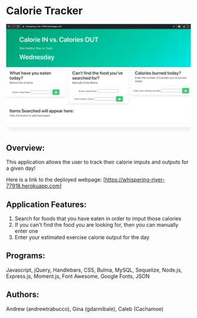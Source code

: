 # Calorie Tracker

![](https://github.com/Cachamoe/Calorie-Tracker/blob/main/public/assets/Screen%20Shot%202020-11-18%20at%205.22.01%20PM.png)

## Overview:
This application allows the user to track their calorie imputs and outputs for a given day!

Here is a link to the deployed webpage: [https://whispering-river-77918.herokuapp.com]

## Application Features:
1) Search for foods that you have eaten in order to imput those calories
2) If you can't find the food you are looking for, then you can manually enter one
3) Enter your estimated exercise calorie output for the day


## Programs:
Javascript, jQuery, Handlebars, CSS, Bulma, MySQL, Sequelize, Node.js, Express.js, Moment.js, Font Awesome, Google Fonts, JSON

## Authors:
Andrew (andrewtrabucco), Gina (gdannibale), Caleb (Cachamoe)
